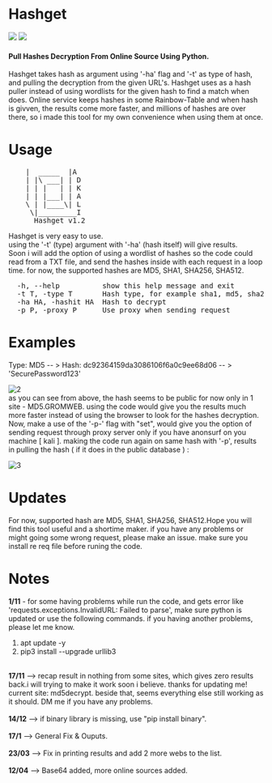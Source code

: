 # Hashget
<img src="https://img.shields.io/maintenance/yes/2023"> <img src="https://img.shields.io/badge/Developed%20on-kali%20linux-blueviolet">
<h4>Pull Hashes Decryption From Online Source Using Python.</h4>Hashget takes hash as argument using '-ha' flag and '-t' as type of hash, and pulling the decryption from the given URL's. Hashget uses as a hash puller instead of using wordlists for the given hash to find a match when does. Online service keeps hashes in some Rainbow-Table and when hash is givven, the results come more faster, and millions of hashes are over there, so i made this tool for my own convenience when using them at once.

# Usage
<pre>
    |  _____  |A
    | |\ ___| | D
    | | |   | | K
    | | |___| | A
    \ | |____\| L
     \|_________I 
      Hashget v1.2
</pre>

Hashget is very easy to use.<br>using the '-t' (type) argument with '-ha' (hash itself) will give results.<br>Soon i will add the option of using a wordlist of hashes so the code could read from a TXT file, and send the hashes inside with each request in a loop time. for now, the supported hashes are MD5, SHA1, SHA256, SHA512. 

<pre>
  -h, --help          show this help message and exit
  -t T, -type T       Hash type, for example sha1, md5, sha256, etc.
  -ha HA, -hashit HA  Hash to decrypt
  -p P, -proxy P      Use proxy when sending request
</pre>

# Examples
Type: MD5 -- > Hash: dc92364159da3086106f6a0c9ee68d06 -- > 'SecurePassword123'

![2](https://user-images.githubusercontent.com/90532971/198870035-49749cc6-07fd-45b0-840d-2b08573d3542.png)<br>
as you can see from above, the hash seems to be public for now only in 1 site - MD5.GROMWEB. using the code would give you the results much more faster instead of using the browser to look for the hashes decryption. Now, make a use of the '-p-' flag with "set", would give you the option of sending request through proxy server only if you have anonsurf on you machine [ kali ]. making the code run again on same hash with '-p', results in pulling the hash ( if it does in the public database ) :<br>

![3](https://user-images.githubusercontent.com/90532971/198870319-31e1444a-5bd6-4860-a552-948df0469595.png)

# Updates
For now, supported hash are MD5, SHA1, SHA256, SHA512.Hope you will find this tool useful and a shortime maker. if you have any problems or might going some wrong request, please make an issue. make sure you install re req file before runing the code.
# Notes
<b>1/11</b> - for some having problems while run the code, and gets error like 'requests.exceptions.InvalidURL: Failed to parse', make sure python is updated or use the following commands. if you having another problems, please let me know.<br>
1. apt update -y
2. pip3 install --upgrade urllib3
<br>
<b>17/11</b> --> recap result in nothing from some sites, which gives zero results back.i will trying to make it work soon i believe. thanks for updating me! current site: md5decrypt. beside that, seems everything else still working as it should. DM me if you have any problems.<br><br>
<b>14/12</b> --> if binary library is missing, use "pip install binary".<br><br>
<b>17/1</b> --> General Fix & Ouputs.<br><br>
<b>23/03</b> --> Fix in printing results and add 2 more webs to the list.</b><br><br>
<b>12/04</b> --> Base64 added, more online sources added.
